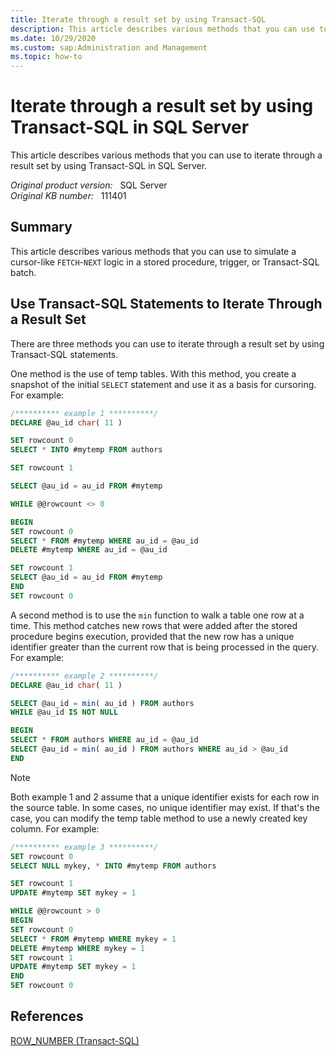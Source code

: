 ```yaml
---
title: Iterate through a result set by using Transact-SQL
description: This article describes various methods that you can use to iterate through a result set by using Transact-SQL in SQL Server.
ms.date: 10/29/2020
ms.custom: sap:Administration and Management
ms.topic: how-to
---
```


# Iterate through a result set by using Transact-SQL in SQL Server

This article describes various methods that you can use to iterate through a result set by using Transact-SQL in SQL Server.

_Original product version:_ &nbsp; SQL Server  
_Original KB number:_ &nbsp; 111401

## Summary

This article describes various methods that you can use to simulate a cursor-like `FETCH`-`NEXT` logic in a stored procedure, trigger, or Transact-SQL batch.

## Use Transact-SQL Statements to Iterate Through a Result Set

There are three methods you can use to iterate through a result set by using Transact-SQL statements.

One method is the use of temp tables. With this method, you create a snapshot of the initial `SELECT` statement and use it as a basis for cursoring. For example:

```SQL
/********** example 1 **********/
DECLARE @au_id char( 11 )

SET rowcount 0
SELECT * INTO #mytemp FROM authors

SET rowcount 1

SELECT @au_id = au_id FROM #mytemp

WHILE @@rowcount <> 0

BEGIN
SET rowcount 0
SELECT * FROM #mytemp WHERE au_id = @au_id
DELETE #mytemp WHERE au_id = @au_id

SET rowcount 1
SELECT @au_id = au_id FROM #mytemp
END
SET rowcount 0

```

A second method is to use the `min` function to walk a table one row at a time. This method catches new rows that were added after the stored procedure begins execution, provided that the new row has a unique identifier greater than the current row that is being processed in the query. For example:

```SQL
/********** example 2 **********/
DECLARE @au_id char( 11 )

SELECT @au_id = min( au_id ) FROM authors
WHILE @au_id IS NOT NULL

BEGIN
SELECT * FROM authors WHERE au_id = @au_id
SELECT @au_id = min( au_id ) FROM authors WHERE au_id > @au_id
END
```

> [!NOTE]
> Both example 1 and 2 assume that a unique identifier exists for each row in the source table. In some cases, no unique identifier may exist. If that's the case, you can modify the temp table method to use a newly created key column. For example:

```SQL
/********** example 3 **********/
SET rowcount 0
SELECT NULL mykey, * INTO #mytemp FROM authors

SET rowcount 1
UPDATE #mytemp SET mykey = 1

WHILE @@rowcount > 0
BEGIN
SET rowcount 0
SELECT * FROM #mytemp WHERE mykey = 1
DELETE #mytemp WHERE mykey = 1
SET rowcount 1
UPDATE #mytemp SET mykey = 1
END
SET rowcount 0
```

## References

[ROW_NUMBER (Transact-SQL)](/sql/t-sql/functions/row-number-transact-sql)
